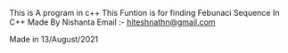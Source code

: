 This is A program in c++
This Funtion is for finding Febunaci Sequence 
In C++
Made By Nishanta
Email :- hiteshnathn@gmail.com


Made in 13/August/2021
